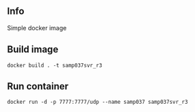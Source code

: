 ## Info

Simple docker image


## Build image

```
docker build . -t samp037svr_r3
```

## Run container

```
docker run -d -p 7777:7777/udp --name samp037 samp037svr_r3
```
